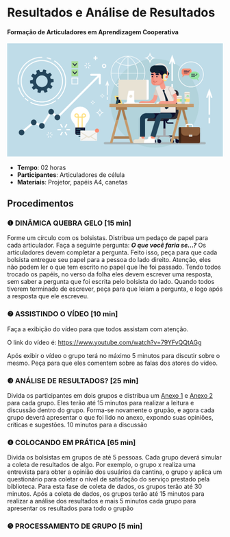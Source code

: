 # Resultados e Análise de Resultados
#### Formação de Articuladores em Aprendizagem Cooperativa

![](imagem1.png)

- **Tempo**: 02 horas
- **Participantes**:  Articuladores de célula
- **Materiais**: Projetor, papéis A4, canetas

## Procedimentos

### ❶ DINÂMICA QUEBRA GELO [15 min]

Forme um círculo com os bolsistas. Distribua um pedaço de papel para cada articulador. Faça a seguinte pergunta:  _**O que você faria se…?**_  Os articuladores devem completar a pergunta. Feito isso, peça para que cada bolsista entregue seu papel para a pessoa do lado direito. Atenção, eles não podem ler o que tem escrito no papel que lhe foi passado. Tendo todos trocado os papéis, no verso da folha eles devem escrever uma resposta, sem saber a pergunta que foi escrita pelo bolsista do lado. Quando todos tiverem terminado de escrever, peça para que leiam a pergunta, e logo após a resposta que ele escreveu. 


### ❷ ASSISTINDO O VÍDEO [10 min]
Faça a exibição do vídeo para que todos assistam com atenção. 

O link do vídeo é: https://www.youtube.com/watch?v=79YFvQQtAGg

Após exibir o vídeo o grupo terá no máximo 5 minutos para discutir sobre o mesmo. Peça para que eles comentem sobre as falas dos atores do vídeo.


### ❸ ANÁLISE DE RESULTADOS?  [25 min]

Divida os participantes em dois grupos e distribua um [Anexo 1](Anexo_1.pdf) e [Anexo 2](Anexo_2.pdf)  para cada grupo. Eles terão até 15 minutos para realizar a leitura e discussão dentro do grupo. 
Forma-se novamente o grupão, e agora cada grupo deverá apresentar o que foi lido no anexo, expondo suas opiniões, críticas e sugestões. 10 minutos para a discussão


### ❹ COLOCANDO EM PRÁTICA  [65 min]

Divida os bolsistas em grupos de até 5 pessoas. Cada grupo deverá simular a coleta de resultados de algo. Por exemplo, o grupo x realiza uma entrevista para obter a opinião dos usuários da cantina, o grupo y aplica um questionário para coletar o nível de satisfação do serviço prestado pela biblioteca. Para esta fase de coleta de dados, os grupos terão até 30 minutos. Após a coleta de dados, os grupos terão até 15 minutos para realizar a análise dos resultados e mais 5 minutos cada grupo para apresentar os resultados para todo o grupão



### ❺ PROCESSAMENTO DE GRUPO [5 min]



